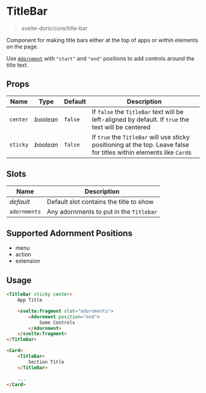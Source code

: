 # TitleBar
> svelte-doric/core/title-bar

Component for making title bars either at the top of apps or within elements on
the page.

Use [`Adornment`](./adornment.md) with `"start"` and `"end"` positions to add
controls around the title text.

## Props
| Name | Type | Default | Description |
| --- | --- | --- | --- |
| `center` | _boolean_ | `false` | If `false` the `TitleBar` text will be left-aligned by default. If `true` the text will be centered
| `sticky` | _boolean_ | `false` | If `true` the `TitleBar` will use sticky positioning at the top. Leave false for titles within elements like `Card`s

## Slots
| Name | Description |
| --- | --- |
| _default_ | Default slot contains the title to show
| `adornments` | Any adornments to put in the `Titlebar`

## Supported Adornment Positions
- menu
- action
- extension

## Usage
```html
<TitleBar sticky center>
    App Title

    <svelte:fragment slot="adornments">
        <Adornment position="end">
            Some Controls
        </Adornment>
    </svelte:fragment>
</TitleBar>

<Card>
    <TitleBar>
        Section Title
    </TitleBar>

    ...
</Card>
```
